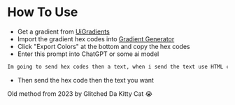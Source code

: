 # How To Use
- Get a gradient from [UiGradients](https://uigradients.com/#EveningSunshine)
- Import the gradient hex codes into [Gradient Generator](https://colordesigner.io/gradient-generator)
- Click "Export Colors" at the bottom and copy the hex codes
- Enter this prompt into ChatGPT or some ai model

```markdown
Im going to send hex codes then a text, when i send the text use HTML color tags for every letter of the text like <color= ></color> and put them all in one line
```
- Then send the hex code then the text you want 

Old method from 2023 by Glitched Da Kitty Cat :sob:
